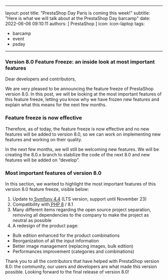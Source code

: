 
---
layout: post
title:  "PrestaShop Day Paris is coming this week!"
subtitle: "Here is what we will talk about at the PrestaShop Day barcamp"
date:   2022-06-06 09:10:11
authors: [ PrestaShop ]
icon: icon-laptop
tags:
- barcamp
- event
- psday
---
<h3>Version 8.0 Feature Freeze: an inside look at most important features</h3>

Dear developers and contributors,

We are very pleased to be announcing the feature freeze of PrestaShop version 8.0. In this post, we will be looking at the most important features of this feature freeze, letting you know why we have frozen new features and explain what this means for the next few months.

<h3>Feature freeze is now effective</h3>

Therefore, as of today, the feature freeze is now effective and no new features will be added to version 8.0, so we can work on implementing new features and working on their quality.

In the next few months, we will still be welcoming new features. We will be creating the 8.0.x branch to stabilize the code of the next 8.0 and new features will be added on “develop”.

<h3>Most important features of version 8.0</h3>

In this section, we wanted to highlight the most important features of this version 8.0 feature freeze, visible below:
1. Update to[ Symfony 4.4](https://symfony.com/releases/4.4) (LTS version, support until November 23)
2. Compatibility with[ PHP 8](https://www.php.net/) / 8.1
3. Many different items regarding the open source project separation, removing all dependencies to the company to make the project as neutral as possible
4. A redesign of the product page:
- Bulk edition enhanced for the product combinations
- Reorganization of all the input information
- Better image management (replacing images, bulk edition)
- Performances improvement (categories and combinations)

Thank you to all the contributors that have helped with PrestaShop version 8.0: the community, our users and developers are what made this version possible. Looking forward to the final release of version 8.0!




